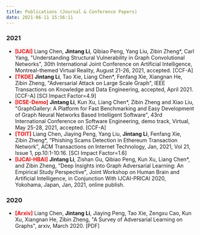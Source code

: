```yaml
---
title: Publications (Journal & Conference Papers)
date: 2021-06-11 15:56:11
---
```


### 2021

* <font color=red>**[IJCAI]**</font> Liang Chen, **Jintang Li**, Qibiao Peng, Yang Liu, Zibin Zheng*, Carl Yang, "Understanding Structural Vulnerability in Graph Convolutional Networks", 30th International Joint Conference on Artificial Intelligence, Montreal-themed Virtual Reality, August 21-26, 2021, accepted. [CCF-A]
* **<font color=red>[TKDE]</font>** **Jintang Li**, Tao Xie, Liang Chen*, Fenfang Xie, Xiangnan He, Zibin Zheng, "Adversarial Attack on Large Scale Graph", IEEE Transactions on Knowledge and Data Engineering, accepted, April 2021. [CCF-A] [SCI Impact Factor=4.9]
* <font color=red>**[ICSE-Demo]**</font> **Jintang Li**, Kun Xu, Liang Chen*, Zibin Zheng and Xiao Liu, "GraphGallery: A Platform for Fast Benchmarking and Easy Development of Graph Neural Networks Based Intelligent Software", 43rd International Conference on Software Engineering, demo track, Virtual, May 25-28, 2021, accepted. [CCF-A]
* <font color=red>**[TOIT]**</font> Liang Chen, Jiaying Peng, Yang Liu, **Jintang Li**, Fenfang Xie, Zibin Zheng*, "Phishing Scams Detection in Ethereum Transaction Network", ACM Transactions on Internet Technology, Jan, 2021, Vol 21, Issue 1, pp.10:1-10:16. [SCI Impact Factor=1.6]
* <font color=red>**[IJCAI-HBAI]**</font> **Jintang Li**, Zishan Gu, Qibiao Peng, Kun Xu, Liang Chen*, and Zibin Zheng, "Deep Insights into Graph Adversarial Learning: An Empirical Study Perspective", Joint Workshop on Human Brain and Artificial Intelligence, in Conjunction With IJCAI-PRICAI 2020, Yokohama, Japan, Jan, 2021, online publish.

### 2020

* <font color=red>**[Arxiv]**</font> Liang Chen, **Jintang Li**, Jiaying Peng, Tao Xie, Zengxu Cao, Kun Xu, Xiangnan He, Zibin Zheng, "A Survey of Adversarial Learning on Graphs", arxiv, March 2020. [PDF]

